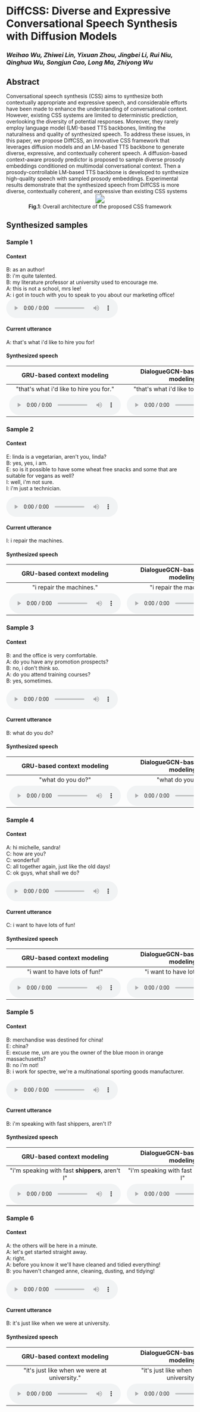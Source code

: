 # DiffCSS: Diverse and Expressive Conversational Speech Synthesis with Diffusion Models

### *Weihao Wu, Zhiwei Lin, Yixuan Zhou, Jingbei Li, Rui Niu, Qinghua Wu, Songjun Cao, Long Ma, Zhiyong Wu*

<h2 id = "1">Abstract</h2>
Conversational speech synthesis (CSS) aims to synthesize both contextually appropriate and expressive speech, and considerable efforts have been made to enhance the understanding of conversational context. However, existing CSS systems are limited to deterministic prediction, overlooking the diversity of potential responses. Moreover, they rarely employ language model (LM)-based TTS backbones, limiting the naturalness and quality of synthesized speech. To address these issues, in this paper, we propose DiffCSS, an innovative CSS framework that leverages diffusion models and an LM-based TTS backbone to generate diverse, expressive, and contextually coherent speech. A diffusion-based context-aware prosody predictor is proposed to sample diverse prosody embeddings conditioned on multimodal conversational context. Then a prosody-controllable LM-based TTS backbone is developed to synthesize high-quality speech with sampled prosody embeddings. Experimental results demonstrate that the synthesized speech from DiffCSS is more diverse, contextually coherent, and expressive than existing CSS systems

<center>
    <script src="https://polyfill.io/v3/polyfill.min.js?features=es6"></script>
	<script id="MathJax-script" async
        src="https://cdn.jsdelivr.net/npm/mathjax@3/es5/tex-mml-chtml.js">
</script>
    <img style="zoom: 150%;" 
    src="./data/fig/backbone.png">
    <br>
    <div class="caption" style="max-width: 1000px;"> 
    <b>Fig.1</b>: Overall architecture of the proposed CSS framework
    </div>
</center>


## Synthesized samples
### Sample 1
#### Context
B: as an author!  
B: i'm quite talented.  
B: my literature professor at university used to encourage me.  
A: this is not a school, mrs lee!  
A: i got in touch with you to speak to you about our marketing office!  
<audio controls="controls" src="./data/context/9_1_d2418.wav" type="audio/wav"></audio>

#### Current utterance
A: that's what i'd like to hire you for!

#### Synthesized speech

| GRU-based context modeling | DialogueGCN-based context modeling | Transformer encoder-based context modeling | Proposed |
| :--: | :--: | :--: | :--: |
| "that's what i'd like to hire you for." | "that's what i'd like to hire you for." | "that's what i'd like to hire you **for**." | "that's what i'd like to **hire** you for." |
| <audio controls><source src="https://thuhcsi.github.io/mm2022-conversational-tts/static/78-0-43-A-1-vanilla.wav" type="audio/wav"></audio> | <audio controls><source src="https://thuhcsi.github.io/mm2022-conversational-tts/static/78-0-43-A-2-gru.wav" type="audio/wav"></audio> | <audio controls><source src="https://thuhcsi.github.io/mm2022-conversational-tts/static/78-0-43-A-3-dialoguegcn.wav" type="audio/wav"></audio> | <audio controls><source src="https://thuhcsi.github.io/mm2022-conversational-tts/static/78-0-43-A-4-proposed.wav" type="audio/wav"></audio> |

### Sample 2
#### Context
E: linda is a vegetarian, aren't you, linda?  
B: yes, yes, i am.  
E: so is it possible to have some wheat free snacks and some that are suitable for vegans as well?  
I: well, i'm not sure.  
I: i'm just a technician.  

<audio controls="controls" src="https://thuhcsi.github.io/mm2022-conversational-tts/static/80-5-28-I-0-context.wav" type="audio/wav"></audio>

#### Current utterance
I: i repair the machines.  

#### Synthesized speech

| GRU-based context modeling | DialogueGCN-based context modeling | Transformer encoder-based context modeling | Proposed |
| :--: | :--: | :--: | :--: |
| "i repair the machines." | "i repair the machines." | "i repair the machines." | "i **repair** the machines." |
| <audio controls><source src="https://thuhcsi.github.io/mm2022-conversational-tts/static/80-5-28-I-1-vanilla.wav" type="audio/wav"></audio> | <audio controls><source src="https://thuhcsi.github.io/mm2022-conversational-tts/static/80-5-28-I-2-gru.wav" type="audio/wav"></audio> | <audio controls><source src="https://thuhcsi.github.io/mm2022-conversational-tts/static/80-5-28-I-3-dialoguegcn.wav" type="audio/wav"></audio> | <audio controls><source src="https://thuhcsi.github.io/mm2022-conversational-tts/static/80-5-28-I-4-proposed.wav" type="audio/wav"></audio> |

### Sample 3
#### Context
B: and the office is very comfortable.  
A: do you have any promotion prospects?  
B: no, i don't think so.  
A: do you attend training courses?  
B: yes, sometimes.  

<audio controls="controls" src="https://thuhcsi.github.io/mm2022-conversational-tts/static/80-0-19-B-0-context.wav" type="audio/wav"></audio>

#### Current utterance
B: what do you do?

#### Synthesized speech

| GRU-based context modeling | DialogueGCN-based context modeling | Transformer encoder-based context modeling | Proposed |
| :--: | :--: | :--: | :--: |
| "what do you do?" | "what do you do?" | "what do you do?" | "what do you **do**?" |
| <audio controls><source src="https://thuhcsi.github.io/mm2022-conversational-tts/static/80-0-19-B-1-vanilla.wav" type="audio/wav"></audio> | <audio controls><source src="https://thuhcsi.github.io/mm2022-conversational-tts/static/80-0-19-B-2-gru.wav" type="audio/wav"></audio> | <audio controls><source src="https://thuhcsi.github.io/mm2022-conversational-tts/static/80-0-19-B-3-dialoguegcn.wav" type="audio/wav"></audio> | <audio controls><source src="https://thuhcsi.github.io/mm2022-conversational-tts/static/80-0-19-B-4-proposed.wav" type="audio/wav"></audio> |

### Sample 4
#### Context
A: hi michelle, sandra!  
C: how are you?  
C: wonderful!  
C: all together again, just like the old days!  
C: ok guys, what shall we do?  

<audio controls="controls" src="https://thuhcsi.github.io/mm2022-conversational-tts/static/76-0-26-C-0-context.wav" type="audio/wav"></audio>

#### Current utterance
C: i want to have lots of fun!

#### Synthesized speech

| GRU-based context modeling | DialogueGCN-based context modeling | Transformer encoder-based context modeling | Proposed |
| :--: | :--: | :--: | :--: |
| "i want to have lots of fun!" | "i want to have lots of fun!" | "i want to have lots of fun!" | "i want to have lots of **fun**!" |
| <audio controls><source src="https://thuhcsi.github.io/mm2022-conversational-tts/static/76-0-26-C-1-vanilla.wav" type="audio/wav"></audio> | <audio controls><source src="https://thuhcsi.github.io/mm2022-conversational-tts/static/76-0-26-C-2-gru.wav" type="audio/wav"></audio> | <audio controls><source src="https://thuhcsi.github.io/mm2022-conversational-tts/static/76-0-26-C-3-dialoguegcn.wav" type="audio/wav"></audio> | <audio controls><source src="https://thuhcsi.github.io/mm2022-conversational-tts/static/76-0-26-C-4-proposed.wav" type="audio/wav"></audio> |

### Sample 5
#### Context
B: merchandise was destined for china!  
E: china?  
E: excuse me, um are you the owner of the blue moon in orange massachusetts?  
B: no i'm not!  
B: i work for spectre, we're a multinational sporting goods manufacturer.  

<audio controls="controls" src="https://thuhcsi.github.io/mm2022-conversational-tts/static/78-3-63-B-0-context.wav" type="audio/wav"></audio>

#### Current utterance
B: i'm speaking with fast shippers, aren't I?

#### Synthesized speech

| GRU-based context modeling | DialogueGCN-based context modeling | Transformer encoder-based context modeling | Proposed |
| :--: | :--: | :--: | :--: |
| "i'm speaking with fast **shippers**, aren't I" | "i'm speaking with fast shippers, aren't I" | "i'm speaking with **fast** shippers, aren't I" | "i'm speaking with **fast shippers**, **aren't** I" |
| <audio controls><source src="https://thuhcsi.github.io/mm2022-conversational-tts/static/78-3-63-B-1-vanilla.wav" type="audio/wav"></audio> | <audio controls><source src="https://thuhcsi.github.io/mm2022-conversational-tts/static/78-3-63-B-2-gru.wav" type="audio/wav"></audio> | <audio controls><source src="https://thuhcsi.github.io/mm2022-conversational-tts/static/78-3-63-B-3-dialoguegcn.wav" type="audio/wav"></audio> | <audio controls><source src="https://thuhcsi.github.io/mm2022-conversational-tts/static/78-3-63-B-4-proposed.wav" type="audio/wav"></audio> |

### Sample 6
#### Context
A: the others will be here in a minute.  
A: let's get started straight away.  
A: right.  
A: before you know it we'll have cleaned and tidied everything!  
B: you haven't changed anne, cleaning, dusting, and tidying!  

<audio controls="controls" src="https://thuhcsi.github.io/mm2022-conversational-tts/static/76-0-14-B-0-context.wav" type="audio/wav"></audio>

#### Current utterance
B: it's just like when we were at university.

#### Synthesized speech

| GRU-based context modeling | DialogueGCN-based context modeling | Transformer encoder-based context modeling | Proposed |
| :--: | :--: | :--: | :--: |
| "it's just like when we were at university." | "it's just like when we were at university." | "it's **just** like when we were at university." | "it's just like **when we were** at **university**." |
| <audio controls><source src="https://thuhcsi.github.io/mm2022-conversational-tts/static/76-0-14-B-1-vanilla.wav" type="audio/wav"></audio> | <audio controls><source src="https://thuhcsi.github.io/mm2022-conversational-tts/static/76-0-14-B-2-gru.wav" type="audio/wav"></audio> | <audio controls><source src="https://thuhcsi.github.io/mm2022-conversational-tts/static/76-0-14-B-3-dialoguegcn.wav" type="audio/wav"></audio> | <audio controls><source src="https://thuhcsi.github.io/mm2022-conversational-tts/static/76-0-14-B-4-proposed.wav" type="audio/wav"></audio> |